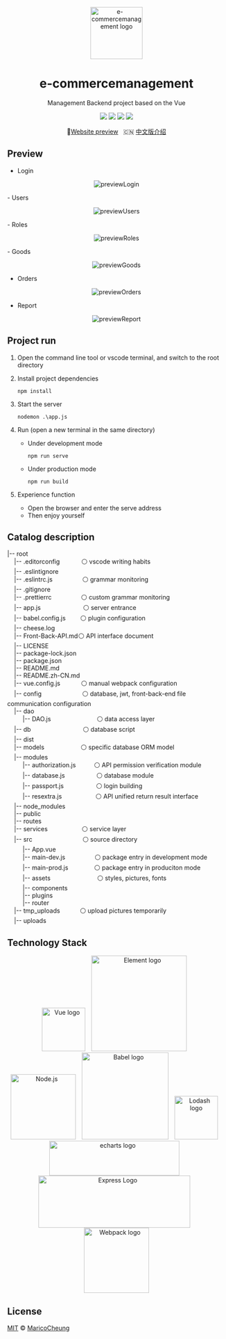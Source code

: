 <p align="center">
    <a rel="noopener norferrer" href="https://github.com/MaricoCheung/vue-shop"><img src="https://s1.imagehub.cc/images/2021/04/10/logo037b7154d60556d1.png" width="120" height="120" alt="e-commercemanagement logo"></a>
</p>
<h1 align="center">e-commercemanagement</h1>

<p align="center">Management Backend project based on the Vue</p>

<p align="center">
  <a href="https://www.javascript.com/"><img src="https://img.shields.io/badge/language-javascript-critical"></a>
  <img src="https://img.shields.io/badge/build-passing-brightgreen">
  <a href="https://gitee.com/MaricoCheung/vue-shop/releases/v0.1.4"><img src="https://img.shields.io/badge/version-v0.1.4-blue"></a>
  <a href="LICENSE"><img src="https://img.shields.io/badge/License-MIT-yellow.svg"></a>
</p>



<p align="center">
  📌<a href="https://github.com/MaricoCheung">Website preview</a>
  &nbsp;
  🇨🇳 <a href="./README.zh-CN.md">中文版介绍</a>
</p>


## Preview

- Login

<p align="center">
	<img src="https://s1.imagehub.cc/images/2021/04/10/previewLogin.png" alt="previewLogin" border="0">
</p>
- Users

<p align="center">
    <img src="https://s1.imagehub.cc/images/2021/04/10/previewUsers.png" alt="previewUsers" border="0">
</p>
- Roles

<p align="center">
    <img src="https://s1.imagehub.cc/images/2021/04/10/previewRoles.png" alt="previewRoles" border="0">
</p>
- Goods

<p align="center">
    <img src="https://s1.imagehub.cc/images/2021/04/11/previewGoods.png" alt="previewGoods" border="0">
</p>

- Orders

<p align="center">
    <img src="https://s1.imagehub.cc/images/2021/04/11/previewOrders.png" alt="previewOrders" border="0">
</p>

- Report

<p align="center">
    <img src="https://s1.imagehub.cc/images/2021/04/10/previewReport.png" alt="previewReport" border="0">
</p>



## Project run

1. Open the command line tool or vscode terminal, and switch to the root directory

2. Install project dependencies

   ```
   npm install
   ```

3. Start the server

   ```
   nodemon .\app.js
   ```

4. Run (open a new terminal in the same directory)

   - Under development mode

     ```
     npm run serve
     ```

   - Under production mode

     ```
     npm run build
     ```

5. Experience function

   - Open the browser and enter the serve address
   - Then enjoy yourself



## Catalog description

<p>
|-- root<br />
&nbsp;&nbsp;&nbsp;&nbsp;</span>|-- .editorconfig<span style="margin-left: 50px">⚪ vscode writing habits</span><br />
&nbsp;&nbsp;&nbsp;&nbsp;|-- .eslintignore<br />
&nbsp;&nbsp;&nbsp;&nbsp;|-- .eslintrc.js<span style="margin-left: 69px">⚪ grammar monitoring</span><br />
&nbsp;&nbsp;&nbsp;&nbsp;|-- .gitignore<br />
&nbsp;&nbsp;&nbsp;&nbsp;|-- .prettierrc<span style="margin-left: 68px">⚪ custom grammar monitoring</span><br />
&nbsp;&nbsp;&nbsp;&nbsp;|-- app.js<span style="margin-left: 98px">⚪ server entrance</span><br />
&nbsp;&nbsp;&nbsp;&nbsp;|-- babel.config.js<span style="margin-left: 34px">⚪ plugin configuration</span><br />
&nbsp;&nbsp;&nbsp;&nbsp;|-- cheese.log<br />
&nbsp;&nbsp;&nbsp;&nbsp;|-- Front-Back-API.md<span style="margin-left: 1px">⚪ API interface document</span><br />
&nbsp;&nbsp;&nbsp;&nbsp;|-- LICENSE<br />
&nbsp;&nbsp;&nbsp;&nbsp;|-- package-lock.json<br />
&nbsp;&nbsp;&nbsp;&nbsp;|-- package.json<br />
&nbsp;&nbsp;&nbsp;&nbsp;|-- README.md<br />
&nbsp;&nbsp;&nbsp;&nbsp;|-- README.zh-CN.md<br />
&nbsp;&nbsp;&nbsp;&nbsp;|-- vue.config.js<span style="margin-left: 48px">⚪ manual webpack configuration</span><br />
&nbsp;&nbsp;&nbsp;&nbsp;|-- config<span style="margin-left: 94px">⚪ database, jwt, front-back-end file communication configuration</span><br />
&nbsp;&nbsp;&nbsp;&nbsp;|-- dao<br />
&nbsp;&nbsp;&nbsp;&nbsp;&nbsp;&nbsp;&nbsp;&nbsp;&nbsp;|-- DAO.js<span style="margin-left: 106px">⚪ data access layer</span><br />
&nbsp;&nbsp;&nbsp;&nbsp;|-- db<span style="margin-left: 120px">⚪ database script</span><br />
&nbsp;&nbsp;&nbsp;&nbsp;|-- dist<br />
&nbsp;&nbsp;&nbsp;&nbsp;|-- models<span style="margin-left: 84px">⚪ specific database ORM model</span><br />
&nbsp;&nbsp;&nbsp;&nbsp;|-- modules<br />
&nbsp;&nbsp;&nbsp;&nbsp;&nbsp;&nbsp;&nbsp;&nbsp;&nbsp;|-- authorization.js<span style="margin-left: 42px">⚪ API permission verification module</span><br />
&nbsp;&nbsp;&nbsp;&nbsp;&nbsp;&nbsp;&nbsp;&nbsp;&nbsp;|-- database.js<span style="margin-left: 73px">⚪ database module</span><br />
&nbsp;&nbsp;&nbsp;&nbsp;&nbsp;&nbsp;&nbsp;&nbsp;&nbsp;|-- passport.js<span style="margin-left: 75px">⚪ login building</span><br />
&nbsp;&nbsp;&nbsp;&nbsp;&nbsp;&nbsp;&nbsp;&nbsp;&nbsp;|-- resextra.js<span style="margin-left: 78px">⚪ API unified return result interface</span><br />
&nbsp;&nbsp;&nbsp;&nbsp;|-- node_modules<br />
&nbsp;&nbsp;&nbsp;&nbsp;|-- public<br />
&nbsp;&nbsp;&nbsp;&nbsp;|-- routes<br />
&nbsp;&nbsp;&nbsp;&nbsp;|-- services<span style="margin-left: 79px">⚪ service layer</span><br />
&nbsp;&nbsp;&nbsp;&nbsp;|-- src<span style="margin-left: 116px">⚪ source directory</span><br />
&nbsp;&nbsp;&nbsp;&nbsp;&nbsp;&nbsp;&nbsp;&nbsp;&nbsp;|-- App.vue<br />
&nbsp;&nbsp;&nbsp;&nbsp;&nbsp;&nbsp;&nbsp;&nbsp;&nbsp;|-- main-dev.js<span style="margin-left: 68px">⚪ package entry in development mode</span><br />
&nbsp;&nbsp;&nbsp;&nbsp;&nbsp;&nbsp;&nbsp;&nbsp;&nbsp;|-- main-prod.js<span style="margin-left: 60px">⚪ package entry in produciton mode</span><br />
&nbsp;&nbsp;&nbsp;&nbsp;&nbsp;&nbsp;&nbsp;&nbsp;&nbsp;|-- assets<span style="margin-left: 108px">⚪ styles, pictures, fonts</span><br />
&nbsp;&nbsp;&nbsp;&nbsp;&nbsp;&nbsp;&nbsp;&nbsp;&nbsp;|-- components<br />
&nbsp;&nbsp;&nbsp;&nbsp;&nbsp;&nbsp;&nbsp;&nbsp;&nbsp;|-- plugins<br />
&nbsp;&nbsp;&nbsp;&nbsp;&nbsp;&nbsp;&nbsp;&nbsp;&nbsp;|-- router<br />
&nbsp;&nbsp;&nbsp;&nbsp;|-- tmp_uploads<span style="margin-left: 46px">⚪ upload pictures temporarily</span><br />
&nbsp;&nbsp;&nbsp;&nbsp;|-- uploads
</p>

## Technology Stack

<p align="center">
    <a href="https://vuejs.org" target="_blank" rel="noopener noreferrer" style="margin-right: 10px"><img width="100px" height="100px" src="https://vuejs.org/images/logo.png" alt="Vue logo"></a>
    <a target="_blank" rel="noopener norferrer" href="https://element.eleme.cn/#/zh-CN/component/installation" style="margin-right: 10px"><img src="https://camo.githubusercontent.com/5c4691bfa141b2d01f0f2314a0e6495d3c051a8dd8aea54fc57b81e6fe1b840e/68747470733a2f2f63646e2e7261776769742e636f6d2f456c656d6546452f656c656d656e742f6465762f656c656d656e745f6c6f676f2e737667" data-canonical-src="https://cdn.rawgit.com/ElemeFE/element/dev/element_logo.svg" width="220px" height="220px" alt="Element logo"></a>
    <a target="_blank" href="https://nodejs.org/" rel="nofollow" style="margin-right: 10px"><img alt="Node.js" src="https://camo.githubusercontent.com/720ed473d178f9380291709d2223860ade4f3c7bc368e3fea1ad057b8dc9c6f5/68747470733a2f2f6e6f64656a732e6f72672f7374617469632f696d616765732f6c6f676f2d6c696768742e737667" width="150px" height="150px" data-canonical-src="https://nodejs.org/static/images/logo-light.svg" alt="Node logo"></a>
    <a target="_blank" rel="noopener noreferrer" href="https://github.com/babel/babel" style="margin-right: 10px"><img src="https://camo.githubusercontent.com/3b2cbc3b5addf7f175570f9ba87009a4aead529bfa2eb15efa465d8c6d1c3191/68747470733a2f2f7261776769742e636f6d2f626162656c2f6c6f676f2f6d61737465722f626162656c2e737667" alt="Babel logo" width="200px" height="200px" data-canonical-src="https://rawgit.com/babel/logo/master/babel.svg" style="max-width:100%;"></a>
    <a target="_blank" rel="noopener noreferrer" herf="https://github.com/lodash/lodash" style="margin-right: 10px"><img width="100px" height="100px" src="https://lodash.com/assets/img/lodash.svg" alt="Lodash logo" ></a>
    <a target="_blank" rel="noopener noreferrer"  href="https://echarts.apache.org/zh/index.html" style="margin-right: 10px"><img width="300px" height="80px" src="https://cdn.jsdelivr.net/gh/apache/echarts-website@asf-site/zh/images/logo.png?_v_=20200710_1" alt="echarts logo"></a>
    <a target="_blank" href="http://expressjs.com/" rel="nofollow" style="margin-right: 10px"><img width="350px" height="120px" src="https://camo.githubusercontent.com/0566752248b4b31b2c4bdc583404e41066bd0b6726f310b73e1140deefcc31ac/68747470733a2f2f692e636c6f756475702e636f6d2f7a6659366c4c376546612d3330303078333030302e706e67" alt="Express Logo" data-canonical-src="https://i.cloudup.com/zfY6lL7eFa-3000x3000.png"></a>
    <a target="_blank" href="https://github.com/webpack/webpack"><img width="150px" height="150px" src="https://camo.githubusercontent.com/b0573f87b0786eda63c76f2a9a1358e7a653783c25c03c6c908a00b70c713d78/68747470733a2f2f7765627061636b2e6a732e6f72672f6173736574732f69636f6e2d7371756172652d6269672e737667" alt="Webpack logo" data-canonical-src="https://webpack.js.org/assets/icon-square-big.svg"></a>
</p>

## License

[MIT](https://gitee.com/MaricoCheung/vue-shop/blob/master/LICENSE) © [MaricoCheung](https://gitee.com/MaricoCheung)

